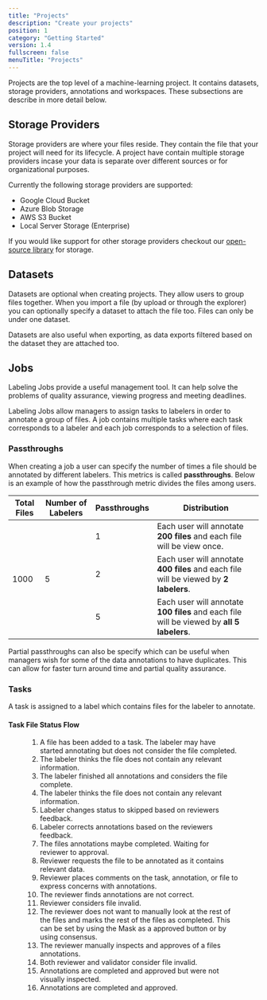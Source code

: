 ```yaml
---
title: "Projects"
description: "Create your projects"
position: 1
category: "Getting Started"
version: 1.4
fullscreen: false
menuTitle: "Projects"
---
```


<CenteredImage src="intro.png" width="42%" />

Projects are the top level of a machine-learning project. It contains datasets,
storage providers, annotations and workspaces. These subsections are describe in
more detail below.

## Storage Providers

Storage providers are where your files reside. They contain the file that your
project will need for its lifecycle. A project have contain multiple storage
providers incase your data is separate over different sources or for
organizational purposes.

Currently the following storage providers are supported:

- Google Cloud Bucket
- Azure Blob Storage
- AWS S3 Bucket
- Local Server Storage (Enterprise)

If you would like support for other storage providers checkout our
[open-source library](https://github.com/datatorch/node-storage) for storage.

## Datasets

Datasets are optional when creating projects. They allow users to group files
together. When you import a file (by upload or through the explorer) you can
optionally specify a dataset to attach the file too. Files can only be under
one dataset.

Datasets are also useful when exporting, as data exports filtered based on the
dataset they are attached too.

## Jobs

Labeling Jobs provide a useful management tool. It can help solve the problems
of quality assurance, viewing progress and meeting deadlines.

Labeling Jobs allow managers to assign tasks to labelers in order to annotate a
group of files. A job contains multiple tasks where each task corresponds to a
labeler and each job corresponds to a selection of files.

### Passthroughs

When creating a job a user can specify the number of times a file should be
annotated by different labelers. This metrics is called **passthroughs**. Below is
an example of how the passthrough metric divides the files among users.

<table>
    <thead>
        <tr>
            <th>Total Files</th>
            <th>Number of Labelers</th>
            <th>Passthroughs</th>
            <th>Distribution</th>
        </tr>
    </thead>
    <tbody>
        <tr>
            <td rowspan=4>1000</td>
            <td rowspan=4>5</td>
            <td>1</td>
            <td>Each user will annotate <b>200 files</b> and each file will be view once.</td>
        </tr>
        <tr>
            <td>2</td>
            <td>Each user will annotate <b>400 files</b> and each file will be viewed by <b>2 labelers</b>.</td>
        </tr>
        <tr>
            <td>5</td>
            <td>Each user will annotate <b>100 files</b> and each file will be viewed by <b>all 5 labelers</b>.</td>
        </tr>
    </tbody>
</table>

Partial passthroughs can also be specify which can be useful when managers wish
for some of the data annotations to have duplicates. This can allow for faster
turn around time and partial quality assurance.

### Tasks

A task is assigned to a label which contains files for the labeler to annotate.

#### Task File Status Flow

<Figure 
  src="/figures/projects/task-status-flow.png"
  width="100%"
  max-width="600px"
  caption="File Status Diagram"
/>

1. A file has been added to a task. The labeler may have started annotating but
   does not consider the file completed.
2. The labeler thinks the file does not contain any relevant information.
3. The labeler finished all annotations and considers the file complete.
4. The labeler thinks the file does not contain any relevant information.
5. Labeler changes status to skipped based on reviewers feedback.
6. Labeler corrects annotations based on the reviewers feedback.
7. The files annotations maybe completed. Waiting for reviewer to approval.
8. Reviewer requests the file to be annotated as it contains relevant data.
9. Reviewer places comments on the task, annotation, or file to express concerns
   with annotations.
10. The reviewer finds annotations are not correct.
11. Reviewer considers file invalid.
12. The reviewer does not want to manually look at the rest of the files and
    marks the rest of the files as completed. This can be set by using the Mask
    as a approved button or by using consensus.
13. The reviewer manually inspects and approves of a files annotations.
14. Both reviewer and validator consider file invalid.
15. Annotations are completed and approved but were not visually inspected.
16. Annotations are completed and approved.
